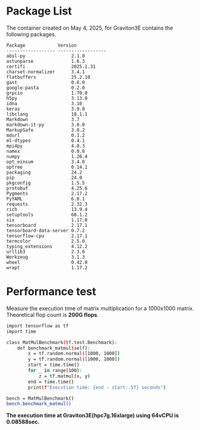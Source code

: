 # **Package List**

The container created on May 4, 2025, for Graviton3E contains the following packages.

```
Package            Version
------------------ ------------------
absl-py                 2.1.0
astunparse              1.6.3
certifi                 2025.1.31
charset-normalizer      3.4.1
flatbuffers             25.2.10
gast                    0.6.0
google-pasta            0.2.0
grpcio                  1.70.0
h5py                    3.13.0
idna                    3.10
keras                   3.9.0
libclang                18.1.1
Markdown                3.7
markdown-it-py          3.0.0
MarkupSafe              3.0.2
mdurl                   0.1.2
ml-dtypes               0.4.1
mpi4py                  4.0.3
namex                   0.0.8
numpy                   1.26.4
opt_einsum              3.4.0
optree                  0.14.1
packaging               24.2
pip                     24.0
pkgconfig               1.5.5
protobuf                4.25.6
Pygments                2.17.2
PyYAML                  6.0.1
requests                2.32.3
rich                    13.9.4
setuptools              68.1.2
six                     1.17.0
tensorboard             2.17.1
tensorboard-data-server 0.7.2
tensorflow-cpu          2.17.1
termcolor               2.5.0
typing_extensions       4.12.2
urllib3                 2.3.0
Werkzeug                3.1.3
wheel                   0.42.0
wrapt                   1.17.2
```

# **Performance test**

Measure the execution time of matrix multiplication for a 1000x1000 matrix.
Theoretical flop count is **200G flops**.

```bash
import tensorflow as tf
import time

class MatMulBenchmark(tf.test.Benchmark):
    def benchmark_matmul(self):
        x = tf.random.normal([1000, 1000])
        y = tf.random.normal([1000, 1000])
        start = time.time()
        for _ in range(100):
            z = tf.matmul(x, y)
        end = time.time()
        print(f"Execution time: {end - start:.5f} seconds")

bench = MatMulBenchmark()
bench.benchmark_matmul()
```

**The execution time at Graviton3E(hpc7g.16xlarge) using 64vCPU is 0.08588sec.**
